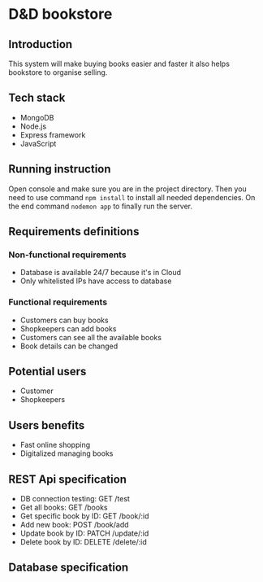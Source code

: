 # D&D bookstore

## Introduction
This system will make buying books easier and faster it also helps bookstore to organise selling.

## Tech stack
- MongoDB
- Node.js
- Express framework
- JavaScript

## Running instruction
Open console and make sure you are in the project directory. Then you need to use command ```npm install``` to install all needed dependencies. On the end command ```nodemon app``` to finally run the server.

## Requirements definitions
### Non-functional requirements
- Database is available 24/7 because it's in Cloud
- Only whitelisted IPs have access to database

### Functional requirements
- Customers can buy books
- Shopkeepers can add books
- Customers can see all the available books
- Book details can be changed

## Potential users
- Customer
- Shopkeepers

## Users benefits
- Fast online shopping 
- Digitalized managing books

## REST Api specification
- DB connection testing: GET /test
- Get all books: GET /books
- Get specific book by ID: GET /book/:id
- Add new book: POST /book/add
- Update book by ID: PATCH /update/:id
- Delete book by ID: DELETE /delete/:id

## Database specification

